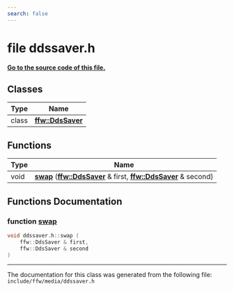 ```yaml
---
search: false
---
```


# file ddssaver.h

**[Go to the source code of this file.](ddssaver_8h_source.md)**
## Classes

|Type|Name|
|-----|-----|
|class|[**ffw::DdsSaver**](classffw_1_1_dds_saver.md)|


## Functions

|Type|Name|
|-----|-----|
|void|[**swap**](ddssaver_8h.md#1a0705f506c5d649b7aa31b51a9cceaf0e) (**[ffw::DdsSaver](classffw_1_1_dds_saver.md)** & first, **[ffw::DdsSaver](classffw_1_1_dds_saver.md)** & second) |


## Functions Documentation

### function <a id="1a0705f506c5d649b7aa31b51a9cceaf0e" href="#1a0705f506c5d649b7aa31b51a9cceaf0e">swap</a>

```cpp
void ddssaver.h::swap (
    ffw::DdsSaver & first,
    ffw::DdsSaver & second
)
```





----------------------------------------
The documentation for this class was generated from the following file: `include/ffw/media/ddssaver.h`
